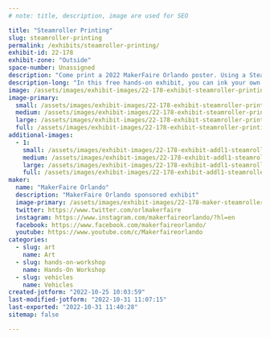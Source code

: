 ```yaml
---
# note: title, description, image are used for SEO

title: "Steamroller Printing"
slug: steamroller-printing
permalink: /exhibits/steamroller-printing/
exhibit-id: 22-178
exhibit-zone: "Outside"
space-number: Unassigned
description: "Come print a 2022 MakerFaire Orlando poster. Using a Steamroller!"
description-long: "In this free hands-on exhibit, you can ink your own plate, assemble it into the printing structure, and watch a full-size road construction steamroller press it!"
image: /assets/images/exhibit-images/22-178-exhibit-steamroller-printing-img-4795-large.jpg
image-primary: 
  small: /assets/images/exhibit-images/22-178-exhibit-steamroller-printing-img-4795-small.jpg
  medium: /assets/images/exhibit-images/22-178-exhibit-steamroller-printing-img-4795-medium.jpg
  large: /assets/images/exhibit-images/22-178-exhibit-steamroller-printing-img-4795-large.jpg
  full: /assets/images/exhibit-images/22-178-exhibit-steamroller-printing-img-4795-full.jpg
additional-images: 
  - 1:
    small: /assets/images/exhibit-images/22-178-exhibit-addl1-steamroller-printing-img-5190-small.jpg
    medium: /assets/images/exhibit-images/22-178-exhibit-addl1-steamroller-printing-img-5190-medium.jpg
    large: /assets/images/exhibit-images/22-178-exhibit-addl1-steamroller-printing-img-5190-large.jpg
    full: /assets/images/exhibit-images/22-178-exhibit-addl1-steamroller-printing-img-5190-full.jpg
maker: 
  name: "MakerFaire Orlando"
  description: "MakerFaire Orlando sponsored exhibit"
  image-primary: /assets/images/exhibit-images/22-178-maker-steamroller-printing-mf-orlando-round-logo-v3-no-date-rgb-medium.jpg
  twitter: https://www.twitter.com/orlmakerfaire
  instagram: https://www.instagram.com/makerfaireorlando/?hl=en
  facebook: https://www.facebook.com/makerfaireorlando/
  youtube: https://www.youtube.com/c/Makerfaireorlando
categories: 
  - slug: art
    name: Art
  - slug: hands-on-workshop
    name: Hands-On Workshop
  - slug: vehicles
    name: Vehicles
created-jotform: "2022-10-25 10:03:59"
last-modified-jotform: "2022-10-31 11:07:15"
last-exported: "2022-10-31 11:40:28"
sitemap: false

---
```

